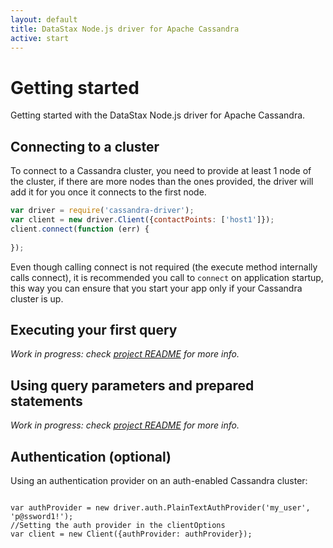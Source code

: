 ```yaml
---
layout: default
title: DataStax Node.js driver for Apache Cassandra
active: start
---
```



# Getting started

Getting started with the DataStax Node.js driver for Apache Cassandra.

## Connecting to a cluster

To connect to a Cassandra cluster, you need to provide at least 1 node of the cluster, 
 if there are more nodes than the ones provided, the driver will add it for you once it connects to the first node.

```javascript
var driver = require('cassandra-driver');
var client = new driver.Client({contactPoints: ['host1']});
client.connect(function (err) {
  
});
```
Even though calling connect is not required (the execute method internally calls connect), it is recommended you call to `connect` 
 on application startup, this way you can ensure that you start your app only if your Cassandra cluster is up.

## Executing your first query

_Work in progress: check [project README](https://github.com/datastax/nodejs-driver) for more info._

## Using query parameters and prepared statements

_Work in progress: check [project README](https://github.com/datastax/nodejs-driver) for more info._

## Authentication (optional)

Using an authentication provider on an auth-enabled Cassandra cluster:

<pre><code class="javascript">
var authProvider = new driver.auth.PlainTextAuthProvider('my_user', 'p@ssword1!');
//Setting the auth provider in the clientOptions
var client = new Client({authProvider: authProvider});
</code>
</pre>
